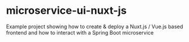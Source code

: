 # microservice-ui-nuxt-js
Example project showing how to create &amp; deploy a Nuxt.js / Vue.js based frontend and how to interact with a Spring Boot microservice
